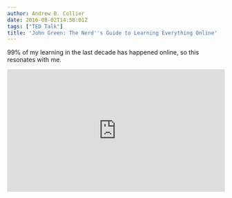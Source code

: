 ```yaml
---
author: Andrew B. Collier
date: 2016-08-02T14:58:01Z
tags: ["TED Talk"]
title: 'John Green: The Nerd''s Guide to Learning Everything Online'
---
```


99% of my learning in the last decade has happened online, so this resonates with me.

<div style="max-width:640"><div style="position:relative;height:0;padding-bottom:56.25%"><iframe src="https://embed.ted.com/talks/john_green_the_nerd_s_guide_to_learning_everything_online" width="640" height="360" style="position:absolute;left:0;top:0;width:100%;height:100%" frameborder="0" scrolling="no" allowfullscreen></iframe></div></div>
